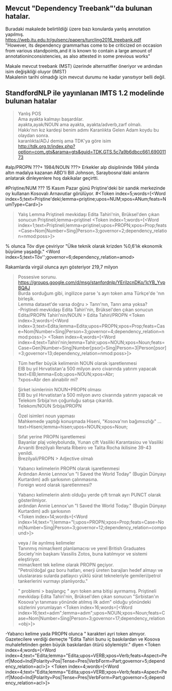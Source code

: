 ## Mevcut "Dependency Treebank"'da bulunan hatalar.

Buradaki makalede belirtildiği üzere bazı konularda yanlış annotation yapılmış.  
https://web.itu.edu.tr/gulsenc/papers/turcling2016_treebank.pdf  
"However, its dependency grammarhas come to be criticized on occasion from various standpoints,and  it  is  known  to  contain  a  large  amount  of  annotationinconsistencies,  as  also  attested  in  some  previous  works"  

Makale mevcut treebank (MST) üzerinde alternatifler öneriyor ve ardından isim değişikliği oluyor (IMST)  
Makalenin tarihi olmadığı için mevcut durumu ne kadar yansıtıyor belli değil.  

## StandfordNLP ile yayınlanan IMTS 1.2 modelinde bulunan hatalar

> Yanlış POS  
Ama ayakta kalmayı başardılar.  
ayakta,ayak/NOUN ama ayakta, ayakta/adverb,zarf olmalı.  
Hakkı'nın kız kardeşi benim adımı Karanlıkta Gelen Adam koydu bu olaydan sonra.  
karanlıkta/ADJ demiş ama TDK'ya göre isim  
http://tdk.org.tr/index.php?option=com_gts&arama=gts&guid=TDK.GTS.5c7a9b6dbcc661.69001173  

#alp/PROPN ???+ 1984/NOUN ???> Erkekler alp disiplininde 1984 yılında altın madalya kazanan ABD'li Bill Johnson, Saraybosna'daki anılarını anlatarak dinleyenlere hoş dakikalar geçirtti.
    
#Priştine/NUM ??? 15 Kasım Pazar günü Priştine'deki bir sandık merkezinde oy kullanan Kosovalı Arnavutlar görülüyor.
#<Token index=5;words=[<Word index=5;text=Priştine'deki;lemma=priştine;upos=NUM;xpos=ANum;feats=NumType=Card>]>


> Yalış Lemma
Priştineli mevkidaşı Edita Tahiri'nin, Brüksel'den çıkan sonucun
Priştineli;lemma=priştinel
<Token index=1;words=[<Word index=1;text=Priştineli;lemma=priştinel;upos=PROPN;xpos=Prop;feats=Case=Nom|Number=Sing|Person=3;governor=2;dependency_relation=nmod:poss>]>

% olunca Töv diye çeviriyor
"Ülke teknik olarak krizden %0,6'lık ekonomik büyüme yaşadığı."
 <Word index=5;text=Töv'';governor=6;dependency_relation=amod>
 
Rakamlarda virgül olunca ayrı gösteriyor
219,7 milyon


> Possesive sorunu.  
https://groups.google.com/d/msg/stanfordnlp/YEriIzcnDKo/1cYB_YvpBQAJ  
Burda sorduğum gibi, ingilizce parse 's ayrı token ama Türkçe'de 'nın birleşik.  
Lemma dataset'de varsa doğru > Tanrı'nın, Tanrı ama yoksa?  
-Priştineli mevkidaşı Edita Tahiri'nin, Brüksel'den çıkan sonucun
Edita/PROPN Tahiri'nin/NOUN > Edita Tahiri/PROPN
<Token index=3;words=[<Word index=3;text=Edita;lemma=Edita;upos=PROPN;xpos=Prop;feats=Case=Nom|Number=Sing|Person=3;governor=4;dependency_relation=nmod:poss>]>
<Token index=4;words=[<Word index=4;text=Tahiri'nin;lemma=Tahir;upos=NOUN;xpos=Noun;feats=Case=Gen|Number=Sing|Number[psor]=Sing|Person=3|Person[psor]=3;governor=13;dependency_relation=nmod:poss>]>

>Tüm herfler büyük kelimenin NOUN olarak işaretlenmesi  
 EIB bu yıl Hırvatistan'a 500 milyon avro civarında yatırım yapacak  
text=EIB;lemma=Eob;upos=NOUN;xpos=Abr;  
?xpos=Abr den alınabilir mi?  

>Şirket isimlerinin NOUN+PROPN olması  
EIB bu yıl Hırvatistan'a 500 milyon avro civarında yatırım yapacak ve Telekom Srbija'nın çoğunluğu satışa çıkarıldı.  
Telekom/NOUN Srbija/PROPN  

>Özel isimleri noun yapması  
Mahkemede yaptığı konuşmada Hiseni, "Kosova'nın bağımsızlığı" ...  
text=Hiseni;lemma=hisen;upos=NOUN;xpos=Noun;  

>Sıfat yerine PROPN işaretlemesi  
Bayanlar plaj voleybolunda, Yunan çift Vasiliki Karantasiou ve Vasiliki Arvaniti Brezilyalı Renata Ribeiro ve Talita Rocha ikilisine 39-43 yenildi.  
Brezilyali/PROPN > Adjective olmalı  

>Yabancı kelimelerin PROPN olarak işaretlenmesi  
Ardından Annie Lennox'un "I Saved the World Today" (Bugün Dünyayı Kurtardım) adlı şarkısının çalınmasına.  
Foreign word olarak işaretlenmesi?  

>Yabancı kelimelerin alıntı olduğu yerde çıft tırnak ayrı PUNCT olarak gösterilmiyor.  
ardından Annie Lennox'un \"I Saved the World Today.\" (Bugün Dünyayı Kurtardım) adlı şarkısının  
<Token index=14;words=[<Word index=14;text="I;lemma="I;upos=PROPN;xpos=Prop;feats=Case=Nom|Number=Sing|Person=3;governor=12;dependency_relation=compound>]>  

>veya / ile ayrılmış kelimeler  
Tanınmış mimar/kent planlamacısı ve yerel British Graduates Society'nin başkanı Vassilis Zotos, buna katılmıyor ve sistemi eleştiriyor.  
mimar/kent tek kelime olarak PROPN geçiyor.  
"Petrol/doğal gaz boru hatları, enerji üreten barajları hedef almayı ve uluslararası sularda patlayıcı yüklü sürat tekneleriyle gemileri/petrol tankerlerini vurmayı planlıyordu."

>" problemi > başlangıç " ayrı token ama bitişi ayırmamış.
Priştineli mevkidaşı Edita Tahiri'nin, Brüksel'den çıkan sonucun "Sırbistan'ın Kosova'yı tanıması yönünde atılmış ilk adım" olduğu yönündeki sözlerini yorumlayan
<Token index=16;words=[<Word index=16;text=adım";lemma=adım";upos=NOUN;xpos=Noun;feats=Case=Nom|Number=Sing|Person=3;governor=17;dependency_relation=obj>]>

-Yabancı kelime yada PROPN olunca " karakteri ayri token almıyor.
Gazetecilere verdiği demeçte "Edita Tahiri bunu iç baskılardan ve Kosova muhalefetinden gelen büyük baskılardan ötürü söylemiştir." diyen
<Token index=4;words=[<Word index=4;text="Edita;lemma="Edita;upos=VERB;xpos=Verb;feats=Aspect=Perf|Mood=Ind|Polarity=Pos|Tense=Pres|VerbForm=Part;governor=5;dependency_relation=acl>]>
<Token index=4;words=[<Word index=4;text="Edita;lemma="Edita;upos=VERB;xpos=Verb;feats=Aspect=Perf|Mood=Ind|Polarity=Pos|Tense=Pres|VerbForm=Part;governor=5;dependency_relation=acl>]>

